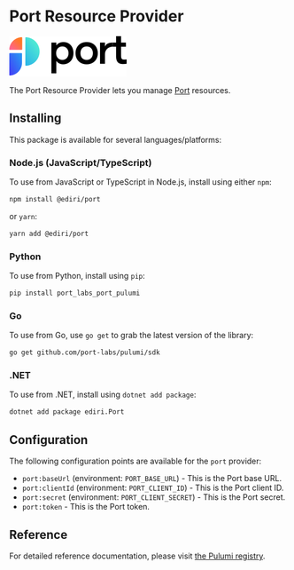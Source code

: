 # Port Resource Provider

![Port](./img/port.svg)

The Port Resource Provider lets you manage [Port](https://www.getport.io) resources.

## Installing

This package is available for several languages/platforms:

### Node.js (JavaScript/TypeScript)


To use from JavaScript or TypeScript in Node.js, install using either `npm`:

```bash
npm install @ediri/port
```

or `yarn`:

```bash
yarn add @ediri/port
```

### Python

To use from Python, install using `pip`:

```bash
pip install port_labs_port_pulumi
```

### Go

To use from Go, use `go get` to grab the latest version of the library:

```bash
go get github.com/port-labs/pulumi/sdk
```

### .NET

To use from .NET, install using `dotnet add package`:

```bash
dotnet add package ediri.Port
```

## Configuration

The following configuration points are available for the `port` provider:

- `port:baseUrl` (environment: `PORT_BASE_URL`) - This is the Port base URL. 
- `port:clientId` (environment: `PORT_CLIENT_ID`) - This is the Port client ID.
- `port:secret` (environment: `PORT_CLIENT_SECRET`) - This is the Port secret.
- `port:token` - This is the Port token.
## Reference

For detailed reference documentation, please visit [the Pulumi registry](https://www.pulumi.com/registry/packages/pulumi-port-labs/api-docs/).

